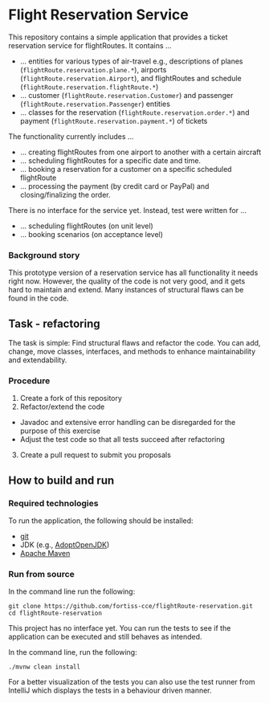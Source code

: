 # Flight Reservation Service

This repository contains a simple application that provides a ticket reservation service for flightRoutes.
It contains ...
  * ... entities for various types of air-travel e.g., 
    descriptions of planes (``flightRoute.reservation.plane.*``), 
    airports (``flightRoute.reservation.Airport``), and 
    flightRoutes and schedule (``flightRoute.reservation.flightRoute.*``)
  * ... customer (``flightRoute.reservation.Customer``) and passenger (``flightRoute.reservation.Passenger``) entities
  * ... classes for 
    the reservation (``flightRoute.reservation.order.*``)
    and payment (``flightRoute.reservation.payment.*``)
    of tickets
    
The functionality currently includes ...
  * ... creating flightRoutes from one airport to another with a certain aircraft 
  * ... scheduling flightRoutes for a specific date and time.
  * ... booking a reservation for a customer on a specific scheduled flightRoute 
  * ... processing the payment (by credit card or PayPal) and closing/finalizing the order.

There is no interface for the service yet. Instead, test were written for ...
  * ... scheduling flightRoutes (on unit level)
  * ... booking scenarios (on acceptance level)

### Background story

This prototype version of a reservation service has all functionality it needs right now. 
However, the quality of the code is not very good, and it gets hard to maintain and extend. 
Many instances of structural flaws can be found in the code.


## Task - refactoring

The task is simple: Find structural flaws and refactor the code.
You can add, change, move classes, interfaces, and methods
to enhance maintainability and extendability.

### Procedure

1. Create a fork of this repository
1. Refactor/extend the code
  * Javadoc and extensive error handling can be disregarded for the purpose of this exercise
  * Adjust the test code so that all tests succeed after refactoring
3. Create a pull request to submit you proposals

## How to build and run

### Required technologies
To run the application, the following should be installed:
* [git](https://git-scm.com/downloads)
* JDK (e.g., [AdoptOpenJDK](https://adoptopenjdk.net/))
* [Apache Maven](https://maven.apache.org/install.html)

### Run from source

In the command line run the following: 

```
git clone https://github.com/fortiss-cce/flightRoute-reservation.git
cd flightRoute-reservation
```

This project has no interface yet.
You can run the tests to see if the application can be executed and still behaves as intended.

In the command line, run the following:

``./mvnw clean install``

For a better visualization of the tests you can also use the test runner from IntelliJ 
which displays the tests in a behaviour driven manner.
